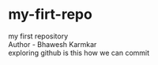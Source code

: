 # my-firt-repo
my first repository
<br>
Author - Bhawesh Karmkar
<br>
exploring github
is this how we can commit
